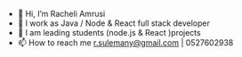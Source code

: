 - 👋 Hi, I’m Racheli Amrusi
- 👀 I work as Java / Node & React full stack developer
-  👀 I am leading students (node.js & React )projects
- 📫 How to reach me r.sulemany@gmail.com | 0527602938

<!---
RacheliS/RacheliS is a ✨ special ✨ repository because its `README.md` (this file) appears on your GitHub profile.
You can click the Preview link to take a look at your changes.
--->
